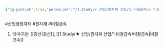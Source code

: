 ```yaml
---
{"dg-publish":true,"permalink":"/1.Study/★ 산업/원자재 산업/1.비철금속/★ 비철금속 & 귀금속/INFO_비철금속/산업용원자재/","created":"2024-11-20T21:02:28.601+09:00","updated":"2025-06-26T12:42:51.338+09:00"}
---
```


#산업용원자재 #원자재 #비철금속

1. 테마구분: [[광산\|광산]], [[1.Study/★ 산업/원자재 산업/1.비철금속/비철금속\|비철금속]]
